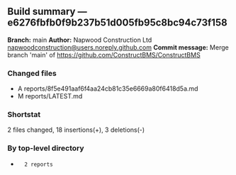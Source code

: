 ## Build summary — e6276fbfb0f9b237b51d005fb95c8bc94c73f158

**Branch:** main **Author:** Napwood Construction Ltd <napwoodconstruction@users.noreply.github.com>
**Commit message:** Merge branch 'main' of https://github.com/ConstructBMS/ConstructBMS

### Changed files

- A reports/8f5e491aaf6f4aa24cb81c35e6669a80f6418d5a.md
- M reports/LATEST.md

### Shortstat

2 files changed, 18 insertions(+), 3 deletions(-)

### By top-level directory

-       2 reports
